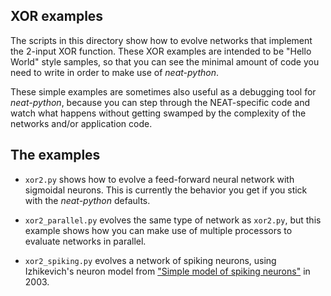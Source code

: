 ## XOR examples ##

The scripts in this directory show how to evolve networks that implement the 2-input XOR function.  These XOR examples
are intended to be "Hello World" style samples, so that you can see the minimal amount of code you need to write in order
to make use of *neat-python*. 

These simple examples are sometimes also useful as a debugging tool for *neat-python*, because you can step through the 
NEAT-specific code and watch what happens without getting swamped by the complexity of the networks and/or application code.

## The examples ##

* `xor2.py` shows how to evolve a feed-forward neural network with sigmoidal neurons.  This is currently the behavior
you get if you stick with the *neat-python* defaults.

* `xor2_parallel.py` evolves the same type of network as `xor2.py`, but this example shows how you can make use of 
multiple processors to evaluate networks in parallel.  

* `xor2_spiking.py` evolves a network of spiking neurons, using Izhikevich's neuron model from ["Simple model of spiking 
neurons"](http://www.dis.uniroma1.it/~gori/Sito_GG/Modellistica_files/2003%20Net.pdf) in 2003.